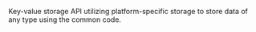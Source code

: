 Key-value storage API utilizing platform-specific storage to store data of any type using the common code.